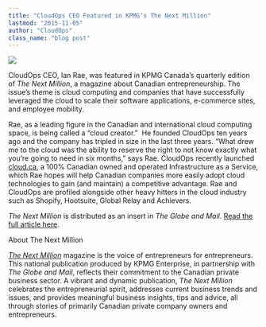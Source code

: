```yaml
---
title: "CloudOps CEO Featured in KPMG’s The Next Million"
lastmod: "2015-11-05"
author: "CloudOps"
class_name: "blog post"
---
```


<img src="/images/blog/post/Ian-next-million.jpg" class="main-blog-image">

<p><span style="font-weight: 400;">CloudOps CEO, Ian Rae, was featured in KPMG Canada’s quarterly edition of </span><i><span style="font-weight: 400;">The Next Million</span></i><span style="font-weight: 400;">, a magazine about Canadian entrepreneurship. The issue’s theme is cloud computing and companies that have successfully leveraged the cloud to scale their software applications, e-commerce sites, and employee mobility. </span></p>

<p><span style="font-weight: 400;">Rae, as a leading figure in the Canadian and international cloud computing space, is being called a “cloud creator.” &nbsp;He founded CloudOps ten years ago and the company has tripled in size in the last three years. “What drew me to the cloud was the ability to reserve the right to not know exactly what you’re going to need in six months,” says Rae. CloudOps recently launched </span><a href="https://cloud.ca" target="_blank"><span style="font-weight: 400;">cloud.ca</span></a><span style="font-weight: 400;">, a 100% Canadian owned and operated Infrastructure as a Service, which Rae hopes will help Canadian companies more easily adopt cloud technologies to gain (and maintain) a competitive advantage. Rae and CloudOps are profiled alongside other heavy hitters in the cloud industry such as Shopify, Hootsuite, Global Relay and Achievers.</span></p>

<p><i><span style="font-weight: 400;">The Next Million</span></i><span style="font-weight: 400;"> is distributed as an insert in </span><i><span style="font-weight: 400;">The Globe and Mail</span></i><span style="font-weight: 400;">. </span><a href="http://www.thenextmillion.com/cloud-creator/" target="_blank"><span style="font-weight: 400;">Read the full article here</span></a><span style="font-weight: 400;">.</span></p>

<p><span style="font-weight: 400;">About The Next Million</span></p>

<p><a href="http://www.thenextmillion.com/" target="_blank"><i><span style="font-weight: 400;">The Next Million</span></i></a> <span style="font-weight: 400;">magazine is the voice of entrepreneurs for entrepreneurs. This national publication produced by KPMG Enterprise, in partnership with </span><i><span style="font-weight: 400;">The Globe and Mail</span></i><span style="font-weight: 400;">, reflects their commitment to the Canadian private business sector. A vibrant and dynamic publication, </span><i><span style="font-weight: 400;">The Next Million</span></i><span style="font-weight: 400;"> celebrates the entrepreneurial spirit, addresses current business trends and issues, and provides meaningful business insights, tips and advice, all through stories of primarily Canadian private company owners and entrepreneurs.</span></p>